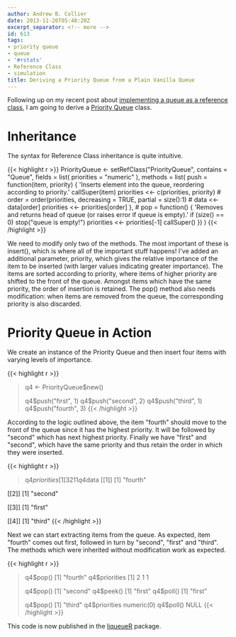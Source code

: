 ```yaml
---
author: Andrew B. Collier
date: 2013-11-26T05:48:20Z
excerpt_separator: <!-- more -->
id: 613
tags:
- priority queue
- queue
- '#rstats'
- Reference Class
- simulation
title: Deriving a Priority Queue from a Plain Vanilla Queue
---
```


Following up on my recent post about [implementing a queue as a reference class](http://www.exegetic.biz/blog/2013/11/implementing-a-queue-as-a-reference-class/), I am going to derive a [Priority Queue](https://en.wikipedia.org/wiki/Priority_queue) class.

<!--more-->

# Inheritance

The syntax for Reference Class inheritance is quite intuitive.

{{< highlight r >}}
PriorityQueue <- setRefClass("PriorityQueue",
                             contains = "Queue",
                             fields = list(
                               priorities = "numeric"
                             ),
                             methods = list(
                               push = function(item, priority) {
                                 'Inserts element into the queue, reordering according to priority.'
                                 callSuper(item)
                                 priorities <<- c(priorities, priority)
                                 #
                                 order = order(priorities, decreasing = TRUE, partial = size():1)
                                 #
                                 data <<- data[order]
                                 priorities <<- priorities[order]
                               },
                               #
                               pop = function() {
                                 'Removes and returns head of queue (or raises error if queue is empty).'
                                 if (size() == 0) stop("queue is empty!")
                                 priorities <<- priorities[-1]
                                 callSuper()
                               })
)
{{< /highlight >}}

We need to modify only two of the methods. The most important of these is insert(), which is where all of the important stuff happens! I've added an additional parameter, priority, which gives the relative importance of the item to be inserted (with larger values indicating greater importance). The items are sorted according to priority, where items of higher priority are shifted to the front of the queue. Amongst items which have the same priority, the order of insertion is retained. The pop() method also needs modification: when items are removed from the queue, the corresponding priority is also discarded.

# Priority Queue in Action

We create an instance of the Priority Queue and then insert four items with varying levels of importance.

{{< highlight r >}}
> q4 <- PriorityQueue$new()
>
> q4$push("first", 1)
> q4$push("second", 2)
> q4$push("third", 1)
> q4$push("fourth", 3)
{{< /highlight >}}

According to the logic outlined above, the item "fourth" should move to the front of the queue since it has the highest priority. It will be followed by "second" which has next highest priority. Finally we have "first" and "second", which have the same priority and thus retain the order in which they were inserted.

{{< highlight r >}}
> q4$priorities
[1] 3 2 1 1
> q4$data
[[1]]
[1] "fourth"

[[2]]
[1] "second"

[[3]]
[1] "first"

[[4]]
[1] "third"
{{< /highlight >}}

Next we can start extracting items from the queue. As expected, item "fourth" comes out first, followed in turn by "second", "first" and "third". The methods which were inherited without modification work as expected.

{{< highlight r >}}
> q4$pop()
[1] "fourth"
> q4$priorities
[1] 2 1 1
> 
> q4$pop()
[1] "second"
> q4$peek()
[1] "first"
> q4$poll()
[1] "first"
> 
> q4$pop()
[1] "third"
> q4$priorities
numeric(0)
> q4$poll()
NULL
{{< /highlight >}}

This code is now published in the [liqueueR](https://github.com/DataWookie/liqueueR) package.
